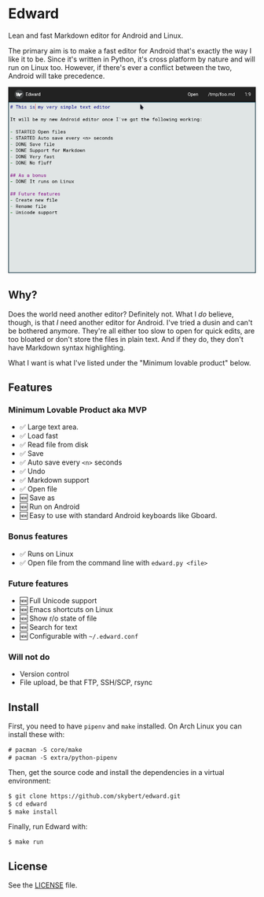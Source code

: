 
# Edward 

Lean and fast Markdown editor for Android and Linux.

The primary aim is to make a fast editor for Android that's exactly
the way I like it to be. Since it's written in Python, it's cross
platform by nature and will run on Linux too. However, if there's ever
a conflict between the two, Android will take precedence.

<img src="screenshots/2024-02-24-edward.png" alt="edward the editor"/>

## Why?
Does the world need another editor? Definitely not. What I _do_
believe, though, is that _I_ need another editor for Android. I've
tried a dusin and can't be bothered anymore. They're all either too
slow to open for quick edits, are too bloated or don't store the files
in plain text. And if they do, they don't have Markdown syntax
highlighting.

What I want is what I've listed under the "Minimum lovable product"
below.

## Features

### Minimum Lovable Product aka MVP
- ✅ Large text area.
- ✅ Load fast
- ✅ Read file from disk
- ✅ Save
- ✅ Auto save every `<n>` seconds
- ✅ Undo
- ✅ Markdown support
- ✅ Open file
- 🆕 Save as
- 🆕 Run on Android
- 🆕 Easy to use with standard Android keyboards like Gboard.

### Bonus features
- ✅ Runs on Linux
- ✅ Open file from the command line with `edward.py <file>`

### Future features
- 🆕 Full Unicode support
- 🆕 Emacs shortcuts on Linux
- 🆕 Show r/o state of file
- 🆕 Search for text
- 🆕 Configurable with `~/.edward.conf`

### Will not do
- Version control
- File upload, be that FTP, SSH/SCP, rsync
  

## Install

First, you need to have `pipenv` and `make` installed. On Arch Linux
you can install these with:

```text
# pacman -S core/make
# pacman -S extra/python-pipenv
```

Then, get the source code and install the dependencies in a virtual
environment:
```text
$ git clone https://github.com/skybert/edward.git
$ cd edward
$ make install
```

Finally, run Edward with:
```text
$ make run
```

## License
See the [LICENSE](LICENSE) file.
